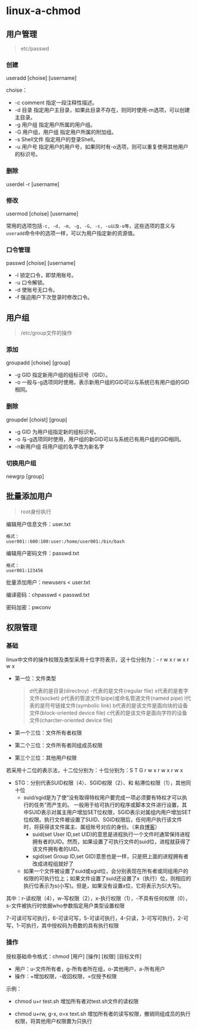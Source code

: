 # linux-a-chmod

## 用户管理

> etc/passwd

### 创建

useradd [choise] [username]

choise：

- -c comment 指定一段注释性描述。
- -d 目录 指定用户主目录，如果此目录不存在，则同时使用-m选项，可以创建主目录。
- -g 用户组 指定用户所属的用户组。
- -G 用户组，用户组 指定用户所属的附加组。
- -s Shell文件 指定用户的登录Shell。
- -u 用户号 指定用户的用户号，如果同时有-o选项，则可以重复使用其他用户的标识号。

### 删除

userdel -r [username]

### 修改

usermod [choise] [username]

常用的选项包括`-c, -d, -m, -g, -G, -s, -u以及-o等`，这些选项的意义与`useradd`命令中的选项一样，可以为用户指定新的资源值。

### 口令管理

passwd [choise] [username]

- -l 锁定口令，即禁用账号。
- -u 口令解锁。
- -d 使账号无口令。
- -f 强迫用户下次登录时修改口令。

## 用户组

> /etc/group文件的操作

### 添加

groupadd [choise] [group]

- -g GID 指定新用户组的组标识号（GID）。
- -o 一般与-g选项同时使用，表示新用户组的GID可以与系统已有用户组的GID相同。

### 删除

groupdel [choist] [group]

- -g GID 为用户组指定新的组标识号。
- -o 与-g选项同时使用，用户组的新GID可以与系统已有用户组的GID相同。
- -n新用户组 将用户组的名字改为新名字

### 切换用户组

newgrp [group]

## 批量添加用户

> root身份执行

编辑用户信息文件：user.txt

```shell
格式：
user001::600:100:user:/home/user001:/bin/bash
```

编辑用户密码文件：passwd.txt

```shell
格式：
user001:123456
```

批量添加用户：newusers < user.txt

编译密码：chpasswd < passwd.txt

密码加密：pwconv

## 权限管理

### 基础

linux中文件的操作权限及类型采用十位字符表示，这十位分别为：\- r w x r w x r w x

- 第一位：文件类型

    > d代表的是目录(directroy)
    > -代表的是文件(regular file)
    > s代表的是套字文件(socket)
    > p代表的管道文件(pipe)或命名管道文件(named pipe)
    > l代表的是符号链接文件(symbolic link)
    > b代表的是该文件是面向块的设备文件(block-oriented device file)
    > c代表的是该文件是面向字符的设备文件(charcter-oriented device file)

- 第一个三位：文件所有者权限

- 第二个三位：文件所有者同组成员权限

- 第三个三位：其他用户权限

若采用十二位的表示法，十二位分别为：十位分别为：S T G r w x r w x r w x

- STG：分别代表SUID权限（4）、SGID权限（2）、和 粘滞位权限（1），其他同十位
    - suid/sgid是为了使“没有取得特权用户要完成一项必须要有特权才可以执行的任务”而产生的。 一般用于给可执行的程序或脚本文件进行设置，其中SUID表示对属主用户增加SET位权限，SGID表示对属组内用户增加SET位权限。执行文件被设置了SUID、SGID权限后，任何用户执行该文件时，将获得该文件属主、属组账号对应的身份。（来自[博客](https://blog.csdn.net/u013197629/article/details/73608613)）
        - suid(set User ID,set UID)的意思是进程执行一个文件时通常保持进程拥有者的UID。然而，如果设置了可执行文件的suid位，进程就获得了该文件拥有者的UID。
        - sgid(set Group ID,set GID)意思也是一样，只是把上面的进程拥有者改成进程组就好了
    - 如果一个文件被设置了suid或sgid位，会分别表现在所有者或同组用户的权限的可执行位上；如果文件设置了suid还设置了x（执行）位，则相应的执行位表示为s(小写)。但是，如果没有设置x位，它将表示为S(大写)。

其中：r-读权限（4），w-写权限（2），x-执行权限（1），-不具有任何权限（0），s-文件被执行时依据who参数指定用户类型设置权限

7-可读可写可执行，6-可读可写，5-可读可执行，4-只读，3-可写可执行，2-可写，1-可执行，其中授权码为奇数的具有执行权限

### 操作

授权基础命令格式：chmod [用户] [操作] [权限] [目标文件]

- 用户：u-文件所有者，g-所有者所在组，o-其他用户，a-所有用户
- 操作：+增加权限，-收回权限，=仅授予权限

示例：

- chmod u+r test.sh 增加所有者对test.sh文件的读权限

- chmod u+rw, g-x, o=x text.sh 增加所有者的读写权限，撤销同组成员的执行权限，将其他用户权限置为只执行

